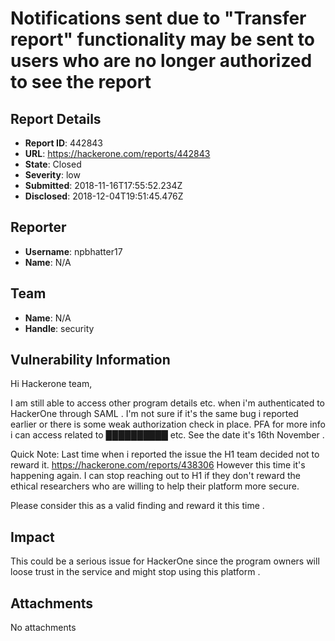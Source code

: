 # Notifications sent due to "Transfer report" functionality may be sent to users who are no longer authorized to see the report

## Report Details
- **Report ID**: 442843
- **URL**: https://hackerone.com/reports/442843
- **State**: Closed
- **Severity**: low
- **Submitted**: 2018-11-16T17:55:52.234Z
- **Disclosed**: 2018-12-04T19:51:45.476Z

## Reporter
- **Username**: npbhatter17
- **Name**: N/A

## Team
- **Name**: N/A
- **Handle**: security

## Vulnerability Information
Hi Hackerone team,

I am still able to access other program details etc. when i'm authenticated to HackerOne through SAML .
I'm not sure if it's the same bug i reported earlier or there is some weak authorization check in place. PFA for more info i can access related to ██████████ etc. See the date it's 16th November .

Quick Note:
Last time when i reported the issue the H1 team decided not to reward it. https://hackerone.com/reports/438306
However this time it's happening again. I can stop reaching out to H1 if they don't reward the ethical researchers who are willing to help their platform more secure.

Please consider this as a  valid finding and reward it this time .

## Impact

This could be a serious issue for HackerOne since the program owners will loose trust in the service and might stop using this platform .

## Attachments
No attachments
